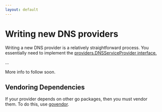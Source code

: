 ```yaml
---
layout: default
---
```


# Writing new DNS providers

Writing a new DNS provider is a relatively straightforward process. You essentially need to implement the [providers.DNSServiceProvider interface.](https://godoc.org/github.com/StackExchange/dnscontrol/providers#DNSServiceProvider)

...

More info to follow soon.

## Vendoring Dependencies

If your provider depends on other go packages, then you must vendor them. To do this, use [govendor](https://github.com/kardianos/govendor).
